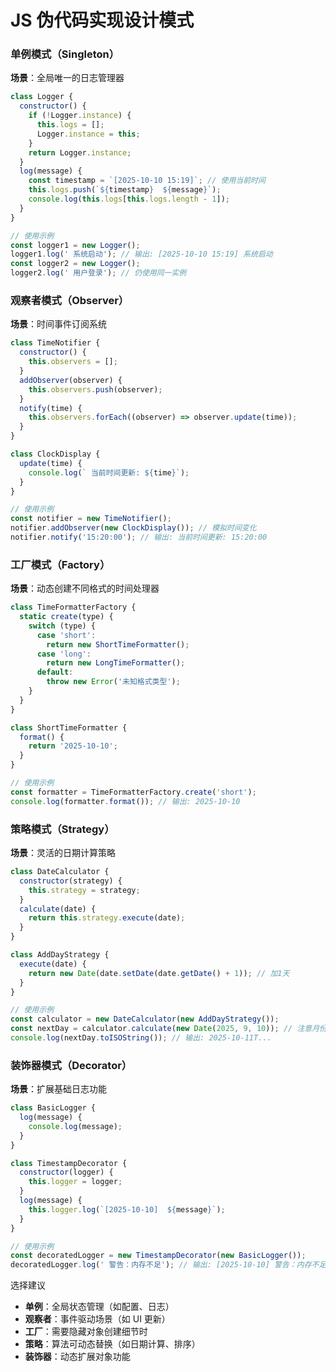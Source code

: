 # JS 伪代码实现设计模式

### 单例模式（Singleton）

**场景**：全局唯一的日志管理器

```javascript
class Logger {
  constructor() {
    if (!Logger.instance) {
      this.logs = [];
      Logger.instance = this;
    }
    return Logger.instance;
  }
  log(message) {
    const timestamp = `[2025-10-10 15:19]`; // 使用当前时间
    this.logs.push(`${timestamp}  ${message}`);
    console.log(this.logs[this.logs.length - 1]);
  }
}

// 使用示例
const logger1 = new Logger();
logger1.log(' 系统启动'); // 输出: [2025-10-10 15:19] 系统启动
const logger2 = new Logger();
logger2.log(' 用户登录'); // 仍使用同一实例
```

### 观察者模式（Observer）

**场景**：时间事件订阅系统

```js
class TimeNotifier {
  constructor() {
    this.observers = [];
  }
  addObserver(observer) {
    this.observers.push(observer);
  }
  notify(time) {
    this.observers.forEach((observer) => observer.update(time));
  }
}

class ClockDisplay {
  update(time) {
    console.log(` 当前时间更新: ${time}`);
  }
}

// 使用示例
const notifier = new TimeNotifier();
notifier.addObserver(new ClockDisplay()); // 模拟时间变化
notifier.notify('15:20:00'); // 输出: 当前时间更新: 15:20:00
```

### 工厂模式（Factory）

**场景**：动态创建不同格式的时间处理器

```js
class TimeFormatterFactory {
  static create(type) {
    switch (type) {
      case 'short':
        return new ShortTimeFormatter();
      case 'long':
        return new LongTimeFormatter();
      default:
        throw new Error('未知格式类型');
    }
  }
}

class ShortTimeFormatter {
  format() {
    return '2025-10-10';
  }
}

// 使用示例
const formatter = TimeFormatterFactory.create('short');
console.log(formatter.format()); // 输出: 2025-10-10
```

### 策略模式（Strategy）

**场景**：灵活的日期计算策略

```js
class DateCalculator {
  constructor(strategy) {
    this.strategy = strategy;
  }
  calculate(date) {
    return this.strategy.execute(date);
  }
}

class AddDayStrategy {
  execute(date) {
    return new Date(date.setDate(date.getDate() + 1)); // 加1天
  }
}

// 使用示例
const calculator = new DateCalculator(new AddDayStrategy());
const nextDay = calculator.calculate(new Date(2025, 9, 10)); // 注意月份是0-based
console.log(nextDay.toISOString()); // 输出: 2025-10-11T...
```

### 装饰器模式（Decorator）

**场景**：扩展基础日志功能

```js
class BasicLogger {
  log(message) {
    console.log(message);
  }
}

class TimestampDecorator {
  constructor(logger) {
    this.logger = logger;
  }
  log(message) {
    this.logger.log(`[2025-10-10]  ${message}`);
  }
}

// 使用示例
const decoratedLogger = new TimestampDecorator(new BasicLogger());
decoratedLogger.log(' 警告：内存不足'); // 输出: [2025-10-10] 警告：内存不足
```

选择建议

- **单例**：全局状态管理（如配置、日志）
- **观察者**：事件驱动场景（如 UI 更新）
- **工厂**：需要隐藏对象创建细节时
- **策略**：算法可动态替换（如日期计算、排序）
- **装饰器**：动态扩展对象功能
